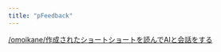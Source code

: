 ```yaml
---
title: "pFeedback"
---
```


[/omoikane/作成されたショートショートを読んでAIと会話をする](https://scrapbox.io/omoikane/作成されたショートショートを読んでAIと会話をする)
